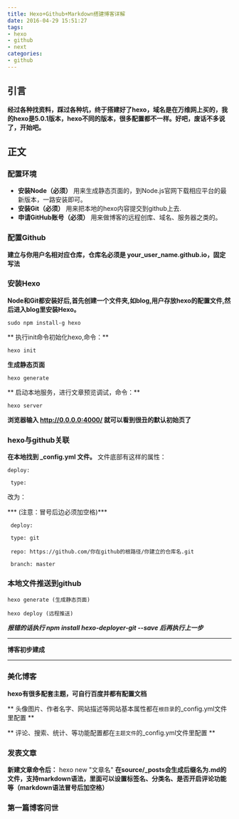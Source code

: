 ```yaml
---
title: Hexo+Github+Markdown搭建博客详解
date: 2016-04-29 15:51:27
tags: 
- hexo
- github
- next
categories: 
- github
---
```


## 引言	

**经过各种找资料，踩过各种坑，终于搭建好了hexo，域名是在万维网上买的，我的hexo是5.0.1版本，hexo不同的版本，很多配置都不一样。好吧，废话不多说了，开始吧。**

## 正文

### 配置环境
* **安装Node（必须）**
用来生成静态页面的，到Node.js官网下载相应平台的最新版本，一路安装即可。
* **安装Git（必须）**
用来把本地的hexo内容提交到github上去.
* **申请GitHub账号（必须）**
用来做博客的远程创库、域名、服务器之类的。

### 配置Github

**建立与你用户名相对应仓库，仓库名必须是 your_user_name.github.io，固定写法**

### 安装Hexo

**Node和Git都安装好后,首先创建一个文件夹,如blog,用户存放hexo的配置文件,然后进入blog里安装Hexo。**

	sudo npm install-g hexo

** 执行init命令初始化hexo,命令：**

	hexo init
	

**生成静态页面**

	hexo generate


** 启动本地服务，进行文章预览调试，命令：**

	hexo server

**浏览器输入 http://0.0.0.0:4000/ 就可以看到很丑的默认初始页了**
	
### hexo与github关联
**在本地找到 _config.yml 文件。**
文件底部有这样的属性：

	deploy:

     type: 
  改为：
  
*** (注意：冒号后边必须加空格)***
  
	 deploy:

     type: git

     repo: https://github.com/你在github的根路径/你建立的仓库名.git

     branch: master

### 本地文件推送到github

	hexo generate (生成静态页面)

    hexo deploy (远程推送)
    
 ***报错的话执行 npm install hexo-deployer-git --save 后再执行上一步***
 
 ****
 **博客初步建成**
 ****
### 美化博客
**hexo有很多配套主题，可自行百度并都有配置文档**

** 头像图片、作者名字、网站描述等网站基本属性都在`根目录`的_config.yml文件里配置 **

** 评论、搜索、统计、等功能配置都在`主题文件`的_config.yml文件里配置 **
### 发表文章
**新建文章命令后：**
	hexo new "文章名"
**在source/_posts会生成后缀名为.md的文件，支持markdown语法，里面可以设置标签名、分类名、是否开启评论功能等（markdown语法冒号后加空格）**
### 第一篇博客问世
	

